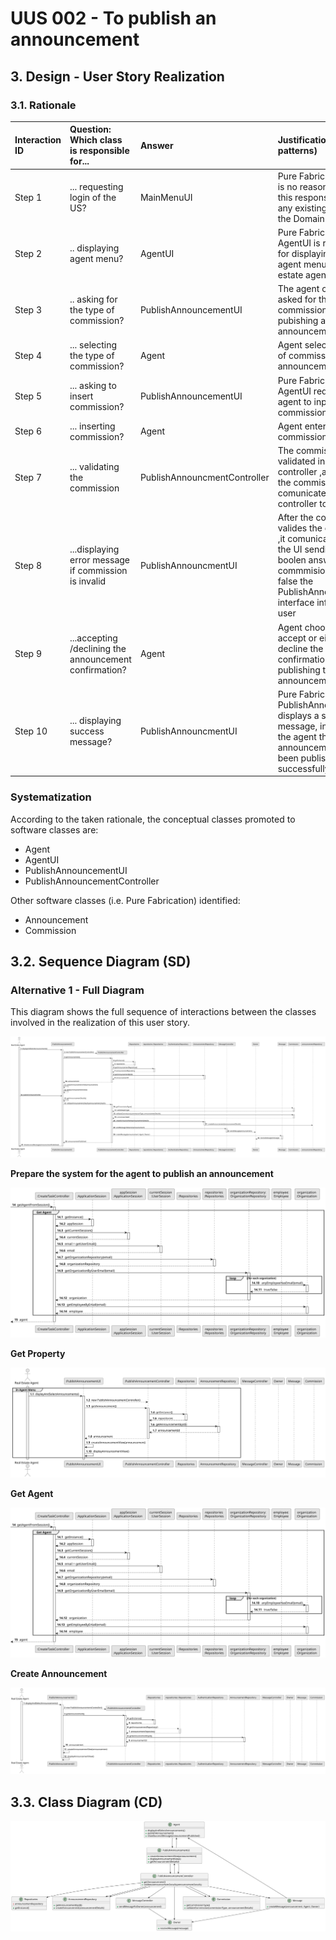 # UUS 002 - To publish an announcement

## 3. Design - User Story Realization 

### 3.1. Rationale


| Interaction ID | Question: Which class is responsible for...            | Answer                       | Justification (with patterns)                                                                                                                                                            |
|:---------------|:-------------------------------------------------------|:-----------------------------|:-----------------------------------------------------------------------------------------------------------------------------------------------------------------------------------------|
| Step 1         | ... requesting login of the US?                        | MainMenuUI                   | Pure Fabrication: there is no reason to assign this responsibility to any existing class in the Domain Model.                                                                            |
| Step 2         | .. displaying agent menu?                              | AgentUI                      | Pure Fabrication: AgentUI is responsible for displaying the agent menu to the real estate agent.                                                                                         |
| Step 3         | .. asking for the type of commission? 						           | PublishAnnouncementUI        | The agent only is asked for the commission when pubishing an announcement.                                                                                                               |
| Step 4         | ... selecting the type of commission?                  | Agent                        | Agent selects the type of commission for the announcement.                                                                                                                               |
| Step 5         | ... asking to insert commission?                       | PublishAnnouncementUI        | Pure Fabrication: AgentUI requests the agent to input the commission value.                                                                                                              |
| Step 6         | ... inserting commission?                              | Agent                        | Agent enters the commission value.                                                                                                                                                       |
| Step 7         | ... validating the commission                          | PublishAnnouncmentController | The commission is validated in the controller ,after UI gets the commision it comunicates with the controller to validate it.                                                            | 
| Step 8  	      | ...displaying error message if commission is invalid   | PublishAnnouncmentUI         | After the controller valides the commision ,it comunicates with the UI sending it the boolen answer to the commmision , if it is false the PublishAnnouncment interface informs the user |
| Step 9         | ...accepting /declining the announcement confirmation? | Agent                        | Agent chooses to accept or either  decline the confirmation of publishing the announcement.                                                                                              |
| Step 10        | ... displaying success message?                        | PublishAnnouncmentUI         | Pure Fabrication: PublishAnnouncmentUI displays a success message, informing the agent that the announcement has been published successfully                                             |

### Systematization ##

According to the taken rationale, the conceptual classes promoted to software classes are: 

 * Agent
 * AgentUI
* PublishAnnouncementUI
* PublishAnnouncementController

Other software classes (i.e. Pure Fabrication) identified: 

 * Announcement  
 * Commission


## 3.2. Sequence Diagram (SD)

### Alternative 1 - Full Diagram

This diagram shows the full sequence of interactions between the classes involved in the realization of this user story.

![Sequence Diagram - Full](svg/us002-sequence-diagram-full.svg)



**Prepare the system for the agent to publish an announcement**

![Sequence Diagram - Partial - Get Property List](svg/us002-sequence-diagram-partial-get-agent.svg)

**Get Property**

![Sequence Diagram - Partial - Get Property](svg/us002-sequence-diagram-partial-agent-menu-process-to-display-user-story-functionalities.svg)

**Get Agent**

![Sequence Diagram - Partial - Get Agent](svg/us002-sequence-diagram-partial-get-agent.svg)

**Create Announcement**

![Sequence Diagram - Partial - Create Announcement](svg/us002-sequence-diagram-partial-create-announcement.svg)

## 3.3. Class Diagram (CD)

![Class Diagram](svg/us002-class-diagram.svg)